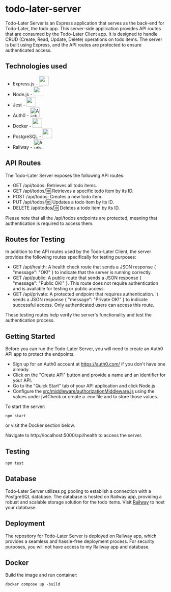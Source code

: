 # todo-later-server

Todo-Later Server is an Express application that serves as the back-end for Todo-Later, the todo app. This server-side application provides API routes that are consumed by the Todo-Later Client app. It is designed to handle CRUD (Create, Read, Update, Delete) operations on todo items. The server is built using Express, and the API routes are protected to ensure authenticated access.

## Technologies used

- Express.js - <img src="https://cdn.jsdelivr.net/gh/devicons/devicon/icons/express/express-original.svg" height="30"/>
- Node.js - <img src="https://cdn.jsdelivr.net/gh/devicons/devicon/icons/nodejs/nodejs-original.svg" height="30"/>
- Jest - <img src="https://cdn.jsdelivr.net/gh/devicons/devicon/icons/jest/jest-plain.svg" height="30"/>
- Auth0 - <picture><source media="(prefers-color-scheme: light)" srcset="https://cdn.auth0.com/website/sdks/logos/auth0_light_mode.png" height="30">
    <source media="(prefers-color-scheme: dark)" srcset="https://cdn.auth0.com/website/sdks/logos/auth0_dark_mode.png" height="30">
    <img alt="Auth0 Logo" src="https://cdn.auth0.com/website/sdks/logos/auth0_light_mode.png" height="30"></picture>
- Docker - <img src="https://cdn.jsdelivr.net/gh/devicons/devicon/icons/docker/docker-original.svg" height="30"/>
- PostgreSQL - <img src="https://cdn.jsdelivr.net/gh/devicons/devicon/icons/postgresql/postgresql-original.svg" height="30"/>
- Railway - <picture><source media="(prefers-color-scheme: light)" srcset="https://railway.app/brand/logo-light.png" height="30">
    <source media="(prefers-color-scheme: dark)" srcset="https://railway.app/brand/logo-dark.png" height="30">
    <img alt="Auth0 Logo" src="https://railway.app/brand/logo-light.png" height="30"></picture>

          


## API Routes

The Todo-Later Server exposes the following API routes:

- GET /api/todos: Retrieves all todo items.
- GET /api/todos/:id: Retrieves a specific todo item by its ID.
- POST /api/todos: Creates a new todo item.
- PUT /api/todos/:id: Updates a todo item by its ID.
- DELETE /api/todos/:id: Deletes a todo item by its ID.

Please note that all the /api/todos endpoints are protected, meaning that authentication is required to access them.

## Routes for Testing

In addition to the API routes used by the Todo-Later Client, the server provides the following routes specifically for testing purposes:

- GET /api/health: A health check route that sends a JSON response { "message": "OK!" } to indicate that the server is running correctly.
- GET /api/public: A public route that sends a JSON response { "message": "Public OK!" }. This route does not require authentication and is available for testing or public access.
- GET /api/private: A protected endpoint that requires authentication. It sends a JSON response { "message": "Private OK!" } to indicate successful access. Only authenticated users can access this route.

These testing routes help verify the server's functionality and test the authentication process.

## Getting Started

Before you can run the Todo-Later Server, you will need to create an Auth0 API app to protect the endpoints.

- Sign up for an Auth0 account at https://auth0.com/ if you don't have one already.
- Click on the "Create API" button and provide a name and an identifier for your API.
- Go to the "Quick Start" tab of your API application and click Node.js
- Configure the [src/middleware/authorizationMiddleware.js](https://github.com/Kylewuzhere/todo-later-server/blob/6ca835e90cc419ad2c85d37e77af8acae4d80402/src/middleware/authorizationMiddleware.js) using the values under jwtCheck or create a .env file and to store those values.

To start the server:

```
npm start
```

or visit the Docker section below.

Navigate to  http://localhost:5000/api/health to access the server.

## Testing

```
npm test
```

## Database

Todo-Later Server utilizes pg pooling to establish a connection with a PostgreSQL database. The database is hosted on Railway app, providing a robust and scalable storage solution for the todo items. Visit [Railway](https://railway.app/) to host your database.

## Deployment

The repository for Todo-Later Server is deployed on Railway app, which provides a seamless and hassle-free deployment process. For security purposes, you will not have access to my Railway app and database.

## Docker

Build the image and run container:

```
docker compose up -build
```
